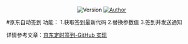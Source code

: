 <p align="center">
  <img sec="https://cdn.jsdelivr.net/gh/ruicky/ruicky.github.io/2020/06/05/jd-sign/0.png">
</p>

<p align="center">
  <img alt="Version" src="https://img.shields.io/badge/release-0.0.1-blue"/>
  <a href="https://github.com/ruicky">
    <img alt="Author" src="https://img.shields.io/badge/author-ruicky-blueviolet"/>
  </a>
</p>

#京东自动签到
功能：
1.获取签到最新代码
2.替换参数值
3.签到并发送通知

详情参考文章：[京东定时签到-GitHub 实现](https://ruicky.me/2020/06/05/jd-sign/)








